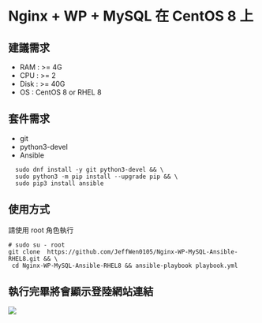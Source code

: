 #  Nginx + WP + MySQL 在 CentOS 8 上

## 建議需求

- RAM : >= 4G
- CPU : >= 2
- Disk : >= 40G
- OS : CentOS 8 or RHEL 8

## 套件需求

- git
- python3-devel
- Ansible

```
  sudo dnf install -y git python3-devel && \
  sudo python3 -m pip install --upgrade pip && \
  sudo pip3 install ansible
```


## 使用方式

請使用 root 角色執行

```
# sudo su - root
git clone  https://github.com/JeffWen0105/Nginx-WP-MySQL-Ansible-RHEL8.git && \
 cd Nginx-WP-MySQL-Ansible-RHEL8 && ansible-playbook playbook.yml
```

## 執行完畢將會顯示登陸網站連結

![](https://i.imgur.com/UsxMKT7.png)


